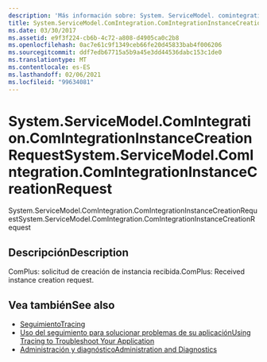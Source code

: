 ```yaml
---
description: 'Más información sobre: System. ServiceModel. comintegration. ComIntegrationInstanceCreationRequest'
title: System.ServiceModel.ComIntegration.ComIntegrationInstanceCreationRequest
ms.date: 03/30/2017
ms.assetid: e9f3f224-cb6b-4c72-a808-d4905ca0c2b8
ms.openlocfilehash: 0ac7e61c9f1349ceb66fe20d45833bab4f006206
ms.sourcegitcommit: ddf7edb67715a5b9a45e3dd44536dabc153c1de0
ms.translationtype: MT
ms.contentlocale: es-ES
ms.lasthandoff: 02/06/2021
ms.locfileid: "99634081"
---
```

# <a name="systemservicemodelcomintegrationcomintegrationinstancecreationrequest"></a><span data-ttu-id="7e56a-103">System.ServiceModel.ComIntegration.ComIntegrationInstanceCreationRequest</span><span class="sxs-lookup"><span data-stu-id="7e56a-103">System.ServiceModel.ComIntegration.ComIntegrationInstanceCreationRequest</span></span>

<span data-ttu-id="7e56a-104">System.ServiceModel.ComIntegration.ComIntegrationInstanceCreationRequest</span><span class="sxs-lookup"><span data-stu-id="7e56a-104">System.ServiceModel.ComIntegration.ComIntegrationInstanceCreationRequest</span></span>  
  
## <a name="description"></a><span data-ttu-id="7e56a-105">Descripción</span><span class="sxs-lookup"><span data-stu-id="7e56a-105">Description</span></span>  

 <span data-ttu-id="7e56a-106">ComPlus: solicitud de creación de instancia recibida.</span><span class="sxs-lookup"><span data-stu-id="7e56a-106">ComPlus: Received instance creation request.</span></span>  
  
## <a name="see-also"></a><span data-ttu-id="7e56a-107">Vea también</span><span class="sxs-lookup"><span data-stu-id="7e56a-107">See also</span></span>

- [<span data-ttu-id="7e56a-108">Seguimiento</span><span class="sxs-lookup"><span data-stu-id="7e56a-108">Tracing</span></span>](index.md)
- [<span data-ttu-id="7e56a-109">Uso del seguimiento para solucionar problemas de su aplicación</span><span class="sxs-lookup"><span data-stu-id="7e56a-109">Using Tracing to Troubleshoot Your Application</span></span>](using-tracing-to-troubleshoot-your-application.md)
- [<span data-ttu-id="7e56a-110">Administración y diagnóstico</span><span class="sxs-lookup"><span data-stu-id="7e56a-110">Administration and Diagnostics</span></span>](../index.md)
